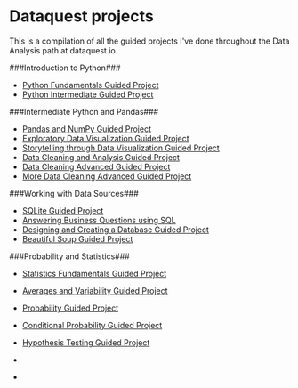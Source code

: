 # Dataquest projects

This is a compilation of all the guided projects I've done throughout the Data Analysis path at dataquest.io.

###Introduction to Python###
* [Python Fundamentals Guided Project](guided_projects/1-1.Profitable_App_Profiles.ipynb)
* [Python Intermediate Guided Project](guided_projects/1-2.Exploring_Hacker_News_Posts.ipynb)

###Intermediate Python and Pandas###
* [Pandas and NumPy Guided Project](guided_projects/2-1.Exploring_Ebay_Car_Sales_Data.ipynb)
* [Exploratory Data Visualization Guided Project](guided_projects/2-2.Visualizing_Earnings_Based_On_College_Majors.ipynb)
* [Storytelling through Data Visualization Guided Project](guided_projects/2-3.Visualizing_Gender_Gap_in_College_Degrees.ipynb)
* [Data Cleaning and Analysis Guided Project](guided_projects/2-4.Clean_and_analyze_employee_exit_surveys.ipynb)
* [Data Cleaning Advanced Guided Project](guided_projects/2-5.Analyzing_NYC_High_School_Data.ipynb)
* [More Data Cleaning Advanced Guided Project](guided_projects/2-6.Star_Wars_Survey.ipynb)

###Working with Data Sources###
* [SQLite Guided Project](guided_projects/4-1.SQLite_Project.ipynb)
* [Answering Business Questions using SQL](guided_projects/4-2)
* [Designing and Creating a Database Guided Project](guided_projects/4-3.Designing_and_Creating_Database.ipynb)
* [Beautiful Soup Guided Project](guided_projects/4-4.Beautiful_Soup_scraping.ipynb)

###Probability and Statistics###
* [Statistics Fundamentals Guided Project](guided_projects/5-1.Investigating_Fandango_Movie_Ratings.ipynb)
* [Averages and Variability Guided Project](guided_projects/5-2.Finding_the_Best_Markets_to_Advertise_In.ipynb)
* [Probability Guided Project](guided_projects/5-3.Statistical_Guided_Project.ipynb)
* [Conditional Probability Guided Project](guided_projects/5-4.spam_project.ipynb)
* [Hypothesis Testing Guided Project](guided_projects/5-5.Winning_Jeopardy.ipynb)

* [](guided_projects/)
* [](guided_projects/)
